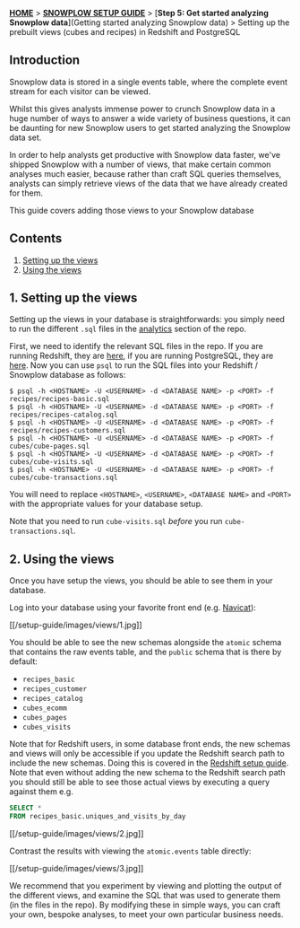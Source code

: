 <a name="top" />

[**HOME**](Home) > [**SNOWPLOW SETUP GUIDE**](Setting-up-Snowplow) > [**Step 5: Get started analyzing Snowplow data**](Getting started analyzing Snowplow data) > Setting up the prebuilt views (cubes and recipes) in Redshift and PostgreSQL

## Introduction

Snowplow data is stored in a single events table, where the complete event stream for each visitor can be viewed.

Whilst this gives analysts immense power to crunch Snowplow data in a huge number of ways to answer a wide variety of business questions, it can be daunting for new Snowplow users to get started analyzing the Snowplow data set.

In order to help analysts get productive with Snowplow data faster, we've shipped Snowplow with a number of views, that make certain common analyses much easier, because rather than craft SQL queries themselves, analysts can simply retrieve views of the data that we have already created for them.

This guide covers adding those views to your Snowplow database

## Contents

1. [Setting up the views](#setup)
2. [Using the views](#use)

<a name="setup" />

## 1. Setting up the views

Setting up the views in your database is straightforwards: you simply need to run the different `.sql` files in the [analytics][analytics-on-github] section of the repo.

First, we need to identify the relevant SQL files in the repo. If you are running Redshift, they are [here][redshift-sql], if you are running PostgreSQL, they are [here][postgres-sql]. Now you can use `psql` to run the SQL files into your Redshift / Snowplow database as follows:

	$ psql -h <HOSTNAME> -U <USERNAME> -d <DATABASE NAME> -p <PORT> -f recipes/recipes-basic.sql
	$ psql -h <HOSTNAME> -U <USERNAME> -d <DATABASE NAME> -p <PORT> -f recipes/recipes-catalog.sql
	$ psql -h <HOSTNAME> -U <USERNAME> -d <DATABASE NAME> -p <PORT> -f recipes/recipes-customers.sql
	$ psql -h <HOSTNAME> -U <USERNAME> -d <DATABASE NAME> -p <PORT> -f cubes/cube-pages.sql
	$ psql -h <HOSTNAME> -U <USERNAME> -d <DATABASE NAME> -p <PORT> -f cubes/cube-visits.sql
	$ psql -h <HOSTNAME> -U <USERNAME> -d <DATABASE NAME> -p <PORT> -f cubes/cube-transactions.sql

You will need to replace `<HOSTNAME>`, `<USERNAME>`, `<DATABASE NAME>` and `<PORT>` with the appropriate values for your database setup.

Note that you need to run `cube-visits.sql` *before* you run `cube-transactions.sql`.

<a name="use" />

## 2. Using the views

Once you have setup the views, you should be able to see them in your database.

Log into your database using your favorite front end (e.g. [Navicat][navicat]):

[[/setup-guide/images/views/1.jpg]]

You should be able to see the new schemas alongside the `atomic` schema that contains the raw events table, and the `public` schema that is there by default:

* `recipes_basic`
* `recipes_customer`
* `recipes_catalog`
* `cubes_ecomm`
* `cubes_pages`
* `cubes_visits`

Note that for Redshift users, in some database front ends, the new schemas and views will only be accessible if you update the Redshift search path to include the new schemas. Doing this is covered in the [Redshift setup guide](Setting-up-Redshift). Note that even without adding the new schema to the Redshift search path you should still be able to see those actual views by executing a query against them e.g.

```sql
SELECT *
FROM recipes_basic.uniques_and_visits_by_day
```

[[/setup-guide/images/views/2.jpg]]

Contrast the results with viewing the `atomic.events` table directly:

[[/setup-guide/images/views/3.jpg]]

We recommend that you experiment by viewing and plotting the output of the different views, and examine the SQL that was used to generate them (in the files in the repo). By modifying these in simple ways, you can craft your own, bespoke analyses, to meet your own particular business needs.



[analytics-on-github]: https://github.com/snowplow/snowplow/tree/master/5-analytics
[redshift-sql]: https://github.com/snowplow/snowplow/tree/master/5-analytics/redshift
[postgres-sql]: https://github.com/snowplow/snowplow/tree/master/5-analytics/postgresql/recipes
[navicat]: http://www.navicat.com/

